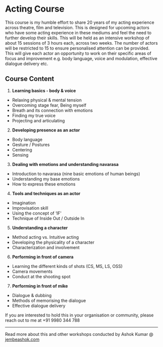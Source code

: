 # Acting Course

This course is my humble effort to share 20 years of my acting experience across theatre, film and television. This is designed for upcoming actors who have some acting experience in these mediums and feel the need to further develop their skills. This will be held as an intensive workshop of about 15 sessions of 3 hours each, across two weeks. The number of actors will be restricted to 15 to ensure personalised attention can be provided. This will give each actor an opportunity to work on their specific areas of focus and improvement e.g. body language, voice and modulation, effective dialogue delivery etc.

## Course Content

1. **Learning basics - body & voice**
  - Relaxing physical & mental tension
  - Overcoming stage fear, Being myself
  - Breath and its connection with emotions
  - Finding my true voice
  - Projecting and articulating

2. **Developing presence as an actor**
  - Body language
  - Gesture / Postures
  - Centering
  - Sensing

3. **Dealing with emotions and understanding navarasa**
  - Introduction to navarasa (nine basic emotions of human beings)
  - Understanding my base emotions
  - How to express these emotions

4. **Tools and techniques as an actor**
  - Imagination
  - Improvisation skill
  - Using the concept of ‘IF'
  - Technique of Inside Out / Outside In

5. **Understanding a character**
  - Method acting vs. Intuitive acting
  - Developing the physicality of a character
  - Characterization and involvement

6. **Performing in front of camera**
  - Learning the different kinds of shots (CS, MS, LS, OSS)
  - Camera movements
  - Conduct at the shooting spot

7. **Performing in front of mike**
  - Dialogue & dubbing
  - Methods of memorising the dialogue
  - Effective dialogue delivery

If you are interested to hold this in your organisation or community, please reach out to me at +91 9980 344 788

---

Read more about this and other workshops conducted by Ashok Kumar @ [jembeashok.com](http://jembeashok.com)